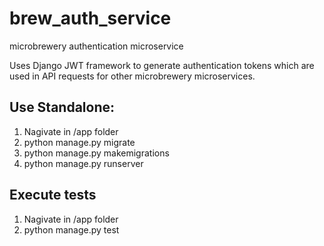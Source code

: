# brew_auth_service
microbrewery authentication microservice

Uses Django JWT framework to generate authentication tokens which are used in API requests for other microbrewery microservices.

## Use Standalone:
1. Nagivate in /app folder
2. python manage.py migrate
3. python manage.py makemigrations
4. python manage.py runserver

## Execute tests
1. Nagivate in /app folder
2. python manage.py test

